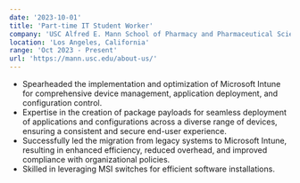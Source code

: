 ```yaml
---
date: '2023-10-01'
title: 'Part-time IT Student Worker'
company: 'USC Alfred E. Mann School of Pharmacy and Pharmaceutical Sciences'
location: 'Los Angeles, California'
range: 'Oct 2023 - Present'
url: 'https://mann.usc.edu/about-us/'
---
```


- Spearheaded the implementation and optimization of Microsoft Intune for comprehensive device management, application deployment, and configuration control.
- Expertise in the creation of package payloads for seamless deployment of applications and configurations across a diverse range of devices, ensuring a consistent and secure end-user experience.
- Successfully led the migration from legacy systems to Microsoft Intune, resulting in enhanced efficiency, reduced overhead, and improved compliance with organizational policies.
- Skilled in leveraging MSI switches for efficient software installations.

